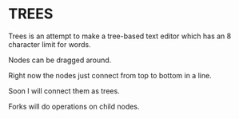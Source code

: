 # TREES

Trees is an attempt to make a tree-based text editor which has an 8 character limit for words.

Nodes can be dragged around.

Right now the nodes just connect from top to bottom in a line.

Soon I will connect them as trees.

Forks will do operations on child nodes.

